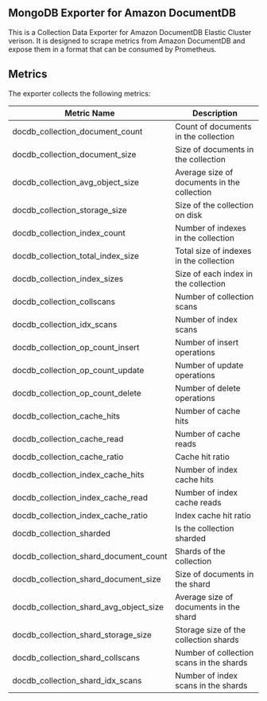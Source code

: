 ## MongoDB Exporter for Amazon DocumentDB

This is a Collection Data Exporter for Amazon DocumentDB Elastic Cluster verison. It is designed to scrape metrics from Amazon DocumentDB and expose them in a format that can be consumed by Prometheus.

## Metrics

The exporter collects the following metrics:

| Metric Name | Description |
|------------|-------------|
| docdb_collection_document_count | Count of documents in the collection |
| docdb_collection_document_size | Size of documents in the collection |
| docdb_collection_avg_object_size | Average size of documents in the collection |
| docdb_collection_storage_size | Size of the collection on disk |
| docdb_collection_index_count | Number of indexes in the collection |
| docdb_collection_total_index_size | Total size of indexes in the collection |
| docdb_collection_index_sizes | Size of each index in the collection |
| docdb_collection_collscans | Number of collection scans |
| docdb_collection_idx_scans | Number of index scans |
| docdb_collection_op_count_insert | Number of insert operations |
| docdb_collection_op_count_update | Number of update operations |
| docdb_collection_op_count_delete | Number of delete operations |
| docdb_collection_cache_hits | Number of cache hits |
| docdb_collection_cache_read | Number of cache reads |
| docdb_collection_cache_ratio | Cache hit ratio |
| docdb_collection_index_cache_hits | Number of index cache hits |
| docdb_collection_index_cache_read | Number of index cache reads |
| docdb_collection_index_cache_ratio | Index cache hit ratio |
| docdb_collection_sharded | Is the collection sharded |
| docdb_collection_shard_document_count | Shards of the collection |
| docdb_collection_shard_document_size | Size of documents in the shard |
| docdb_collection_shard_avg_object_size | Average size of documents in the shard |
| docdb_collection_shard_storage_size | Storage size of the collection shards |
| docdb_collection_shard_collscans | Number of collection scans in the shards |
| docdb_collection_shard_idx_scans | Number of index scans in the shards |